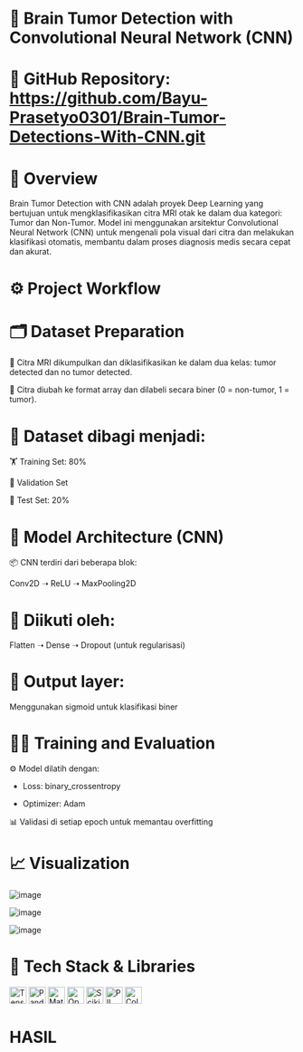 # 🧠 Brain Tumor Detection with Convolutional Neural Network (CNN)

# 🔗 GitHub Repository: https://github.com/Bayu-Prasetyo0301/Brain-Tumor-Detections-With-CNN.git

# 📌 Overview
Brain Tumor Detection with CNN adalah proyek Deep Learning yang bertujuan untuk mengklasifikasikan citra MRI otak ke dalam dua kategori: Tumor dan Non-Tumor. Model ini menggunakan arsitektur Convolutional Neural Network (CNN) untuk mengenali pola visual dari citra dan melakukan klasifikasi otomatis, membantu dalam proses diagnosis medis secara cepat dan akurat.

# ⚙️ Project Workflow

# 🗂️ Dataset Preparation
📁 Citra MRI dikumpulkan dan diklasifikasikan ke dalam dua kelas: tumor detected dan no tumor detected.

🧮 Citra diubah ke format array dan dilabeli secara biner (0 = non-tumor, 1 = tumor).

# 🔀 Dataset dibagi menjadi:

🏋️ Training Set: 80%

🧪 Validation Set

🧭 Test Set: 20%

# 🧠 Model Architecture (CNN)

📦 CNN terdiri dari beberapa blok:

Conv2D ➝ ReLU ➝ MaxPooling2D

# 🧱 Diikuti oleh:

Flatten ➝ Dense ➝ Dropout (untuk regularisasi)

# 🎯 Output layer:

Menggunakan sigmoid untuk klasifikasi biner

# 🏃‍♂️ Training and Evaluation
⚙️ Model dilatih dengan:

- Loss: binary_crossentropy

- Optimizer: Adam

📊 Validasi di setiap epoch untuk memantau overfitting

# 📈 Visualization

![image](https://github.com/user-attachments/assets/c0a38efe-44fe-4c0f-9cef-fdfcc2d54882)

![image](https://github.com/user-attachments/assets/6576f6be-4a92-4371-841d-dfe801115bab)

![image](https://github.com/user-attachments/assets/d4b14067-5689-4f5b-bc5f-cdd97d858007)

# 🧠 Tech Stack & Libraries

<img src="https://www.tensorflow.org/images/tf_logo_social.png" alt="TensorFlow" width="30"/>

<img src="https://upload.wikimedia.org/wikipedia/commons/e/ed/Pandas_logo.svg" alt="Pandas" width="30"/>

<img src="https://matplotlib.org/_static/logo2_compressed.svg" alt="Matplotlib" width="30"/>

<img src="https://seeklogo.com/images/O/opencv-logo-61F1E4B889-seeklogo.com.png" alt="OpenCV" width="30"/>

<img src="https://scikit-learn.org/stable/_static/scikit-learn-logo-small.png" alt="Scikit-learn" width="30"/>

<img src="https://upload.wikimedia.org/wikipedia/commons/0/06/PIL_logo.svg" alt="PIL" width="30"/>

<img src="https://upload.wikimedia.org/wikipedia/commons/6/6a/JavaScript-logo.png" alt="Colab" width="30"/>

# HASIL

